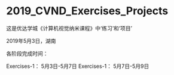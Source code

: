 # 2019_CVND_Exercises_Projects

这是优达学城《计算机视觉纳米课程》中‘练习’和‘项目’

2019年5月3日，湖南

各阶段完成时间：

Exercises-1：  5月3日-5月7日
Exercises-1：  5月7日-5月9日
